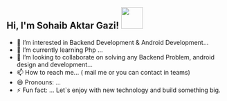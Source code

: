 <h2> Hi, I'm Sohaib Aktar Gazi! <img src="https://media.giphy.com/media/mGcNjsfWAjY5AEZNw6/giphy.gif" width="50"></h2>

- 👀 I’m interested in Backend Development & Android Development...
- 🌱 I’m currently learning Php ...
- 💞️ I’m looking to collaborate on solving any Backend Problem, android design and development...
- 📫 How to reach me... ( mail me or you can contact in teams)
- 😄 Pronouns: ...
- ⚡ Fun fact: ... Let`s enjoy with new technology and build something big.



<!---
sohaib-viacon/sohaib-viacon is a ✨ special ✨ repository because its `README.md` (this file) appears on your GitHub profile.
You can click the Preview link to take a look at your changes.
--->
